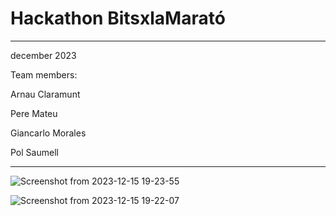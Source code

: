 # Hackathon BitsxlaMarató 

---
december 2023

Team members:

Arnau Claramunt

Pere Mateu

Giancarlo Morales

Pol Saumell

---

![Screenshot from 2023-12-15 19-23-55](https://github.com/peremateu/BitsxlaMarato2023/assets/95536223/ca7519dd-b8dc-4a4d-b2ff-7e90f738e891)

![Screenshot from 2023-12-15 19-22-07](https://github.com/peremateu/BitsxlaMarato2023/assets/95536223/e4d69bb4-d25d-4566-b985-7353eed1bade)
